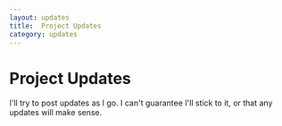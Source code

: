 ```yaml
---
layout: updates 
title:  Project Updates
category: updates
---
```

# Project Updates

I'll try to post updates as I go. I can't guarantee I'll stick to it, or that any updates will make sense.

